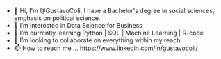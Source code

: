 - 👋 Hi, I'm @GustavoColi, I have a Bachelor's degree in social sciences, emphasis on political science. 
- 👀 I’m interested in Data Science for Business
- 🌱 I’m currently learning Python | SQL | Machine Learning | R-code
- 💞️ I’m looking to collaborate on everything within my reach
- 📫 How to reach me ... https://www.linkedin.com/in/gustavocoli/

<!---
GustavoColi/GustavoColi is a ✨ special ✨ repository because its `README.md` (this file) appears on your GitHub profile.
You can click the Preview link to take a look at your changes.
--->
